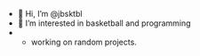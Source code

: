 - 👋 Hi, I’m @jbsktbl
- 👀 I’m interested in basketball and programming
- - working on random projects.
